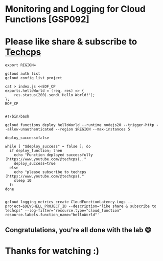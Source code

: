 
# Monitoring and Logging for Cloud Functions [GSP092]

# Please like share & subscribe to [Techcps](https://www.youtube.com/@techcps)

```
export REGION=
```

```
gcloud auth list
gcloud config list project

cat > index.js <<EOF_CP
exports.helloWorld = (req, res) => {
    res.status(200).send('Hello World!');
};
EOF_CP


#!/bin/bash

gcloud functions deploy helloWorld --runtime nodejs20 --trigger-http --allow-unauthenticated --region $REGION --max-instances 5

deploy_success=false

while [ "$deploy_success" = false ]; do
  if deploy_function; then
    echo "Function deployed successfully (https://www.youtube.com/@techcps).."
    deploy_success=true
  else
    echo "please subscribe to techcps (https://www.youtube.com/@techcps)."
    sleep 10
  fi
done


gcloud logging metrics create CloudFunctionLatency-Logs --project=$DEVSHELL_PROJECT_ID --description="like share & subscribe to techcps" --log-filter='resource.type="cloud_function"
resource.labels.function_name="helloWorld"'
```
## Congratulations, you're all done with the lab 😄

# Thanks for watching :)
